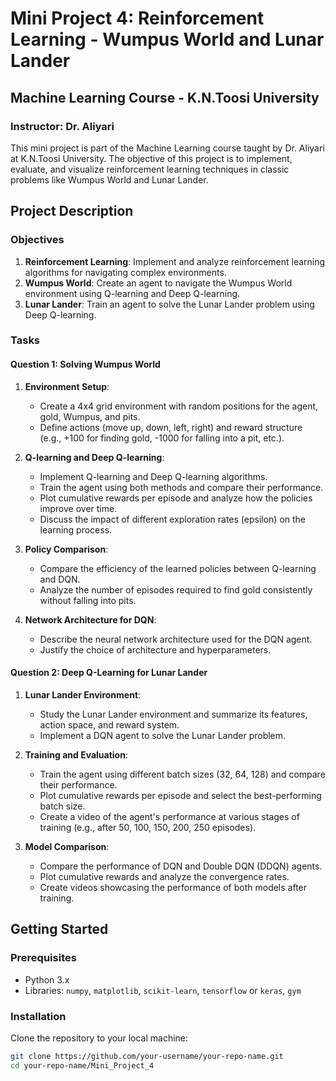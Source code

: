 # Mini Project 4: Reinforcement Learning - Wumpus World and Lunar Lander

## Machine Learning Course - K.N.Toosi University

### Instructor: Dr. Aliyari

This mini project is part of the Machine Learning course taught by Dr. Aliyari at K.N.Toosi University. The objective of this project is to implement, evaluate, and visualize reinforcement learning techniques in classic problems like Wumpus World and Lunar Lander.

## Project Description

### Objectives
1. **Reinforcement Learning**: Implement and analyze reinforcement learning algorithms for navigating complex environments.
2. **Wumpus World**: Create an agent to navigate the Wumpus World environment using Q-learning and Deep Q-learning.
3. **Lunar Lander**: Train an agent to solve the Lunar Lander problem using Deep Q-learning.

### Tasks

#### Question 1: Solving Wumpus World
1. **Environment Setup**:
    - Create a 4x4 grid environment with random positions for the agent, gold, Wumpus, and pits.
    - Define actions (move up, down, left, right) and reward structure (e.g., +100 for finding gold, -1000 for falling into a pit, etc.).

2. **Q-learning and Deep Q-learning**:
    - Implement Q-learning and Deep Q-learning algorithms.
    - Train the agent using both methods and compare their performance.
    - Plot cumulative rewards per episode and analyze how the policies improve over time.
    - Discuss the impact of different exploration rates (epsilon) on the learning process.

3. **Policy Comparison**:
    - Compare the efficiency of the learned policies between Q-learning and DQN.
    - Analyze the number of episodes required to find gold consistently without falling into pits.

4. **Network Architecture for DQN**:
    - Describe the neural network architecture used for the DQN agent.
    - Justify the choice of architecture and hyperparameters.

#### Question 2: Deep Q-Learning for Lunar Lander
1. **Lunar Lander Environment**:
    - Study the Lunar Lander environment and summarize its features, action space, and reward system.
    - Implement a DQN agent to solve the Lunar Lander problem.

2. **Training and Evaluation**:
    - Train the agent using different batch sizes (32, 64, 128) and compare their performance.
    - Plot cumulative rewards per episode and select the best-performing batch size.
    - Create a video of the agent's performance at various stages of training (e.g., after 50, 100, 150, 200, 250 episodes).

3. **Model Comparison**:
    - Compare the performance of DQN and Double DQN (DDQN) agents.
    - Plot cumulative rewards and analyze the convergence rates.
    - Create videos showcasing the performance of both models after training.

## Getting Started

### Prerequisites
- Python 3.x
- Libraries: `numpy`, `matplotlib`, `scikit-learn`, `tensorflow` or `keras`, `gym`

### Installation

Clone the repository to your local machine:
```bash
git clone https://github.com/your-username/your-repo-name.git
cd your-repo-name/Mini_Project_4

